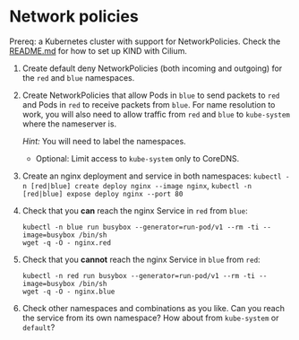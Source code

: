 # Network policies

Prereq: a Kubernetes cluster with support for NetworkPolicies.
Check the [README.md](../../README.md) for how to set up KIND with Cilium.

1. Create default deny NetworkPolicies (both incoming and outgoing) for the `red` and `blue` namespaces.
2. Create NetworkPolicies that allow Pods in `blue` to send packets to `red` and Pods in `red` to receive packets from `blue`.
   For name resolution to work, you will also need to allow traffic from `red` and `blue` to `kube-system` where the nameserver is.

   *Hint:* You will need to label the namespaces.
   - Optional: Limit access to `kube-system` only to CoreDNS.
3. Create an nginx deployment and service in both namespaces: `kubectl -n [red|blue] create deploy nginx --image nginx`, `kubectl -n [red|blue] expose deploy nginx --port 80`
4. Check that you **can** reach the nginx Service in `red` from `blue`:
   ```shell
   kubectl -n blue run busybox --generator=run-pod/v1 --rm -ti --image=busybox /bin/sh
   wget -q -O - nginx.red
   ```
5. Check that you **cannot** reach the nginx Service in `blue` from `red`:

   ```shell
   kubectl -n red run busybox --generator=run-pod/v1 --rm -ti --image=busybox /bin/sh
   wget -q -O - nginx.blue
   ```
6. Check other namespaces and combinations as you like. Can you reach the service from its own namespace? How about from `kube-system` or `default`?
